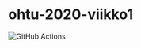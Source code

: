 # ohtu-2020-viikko1

![GitHub Actions](https://github.com/mikkoka/ohtu-2020-viikko1/workflows/Java%20CI%20with%20Gradle/badge.svg)
